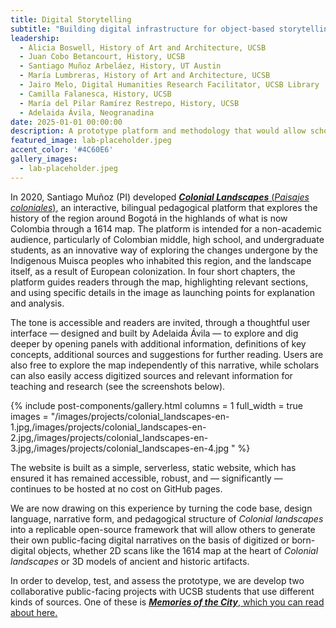 ```yaml
---
title: Digital Storytelling
subtitle: "Building digital infrastructure for object-based storytelling beyond the academy."
leadership: 
  - Alicia Boswell, History of Art and Architecture, UCSB
  - Juan Cobo Betancourt, History, UCSB
  - Santiago Muñoz Arbeláez, History, UT Austin
  - María Lumbreras, History of Art and Architecture, UCSB
  - Jairo Melo, Digital Humanities Research Facilitator, UCSB Library
  - Camilla Falanesca, History, UCSB
  - María del Pilar Ramírez Restrepo, History, UCSB
  - Adelaida Ávila, Neogranadina
date: 2025-01-01 00:00:00
description: A prototype platform and methodology that would allow scholars to present expert narratives aimed at different audiences through the display of born-digital or digitized objects, whether historical manuscripts, images, video or audio recordings, or 3D visualizations.
featured_image: lab-placeholder.jpeg
accent_color: '#4C60E6'
gallery_images:
  - lab-placeholder.jpeg
---
```


In 2020, Santiago Muñoz (PI) developed [***Colonial Landscapes*** (*Paisajes coloniales*)](https://colonial-landscapes.com), an interactive, bilingual pedagogical platform that explores the history of the region around Bogotá in the highlands of what is now Colombia through a 1614 map. The platform is intended for a non-academic audience, particularly of Colombian middle, high school, and undergraduate students, as an innovative way of exploring the changes undergone by the Indigenous Muisca peoples who inhabited this region, and the landscape itself, as a result of European colonization. In four short chapters, the platform guides readers through the map, highlighting relevant sections, and using specific details in the image as launching points for explanation and analysis. 

The tone is accessible and readers are invited, through a thoughtful user interface — designed and built by Adelaida Ávila — to explore and dig deeper by opening panels with additional information, definitions of key concepts, additional sources and suggestions for further reading. Users are also free to explore the map independently of this narrative, while scholars can also easily access digitized sources and relevant information for teaching and research (see the screenshots below). 

{% include post-components/gallery.html
  columns = 1
  full_width = true
  images = "/images/projects/colonial_landscapes-en-1.jpg,/images/projects/colonial_landscapes-en-2.jpg,/images/projects/colonial_landscapes-en-3.jpg,/images/projects/colonial_landscapes-en-4.jpg
  "
%}

The website is built as a simple, serverless, static website, which has ensured it has remained accessible, robust, and — significantly — continues to be hosted at no cost on GitHub pages. 

We are now drawing on this experience by turning the code base, design language, narrative form, and pedagogical structure of *Colonial landscapes* into a replicable open-source framework that will allow others to generate their own public-facing digital narratives on the basis of digitized or born-digital objects, whether 2D scans like the 1614 map at the heart of *Colonial landscapes* or 3D models of ancient and historic artifacts. 

In order to develop, test, and assess the prototype, we are develop two collaborative public-facing projects with UCSB students that use different kinds of sources. One of these is [***Memories of the City***, which you can read about here.](/project/memories-of-the-city)

